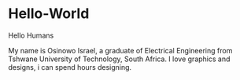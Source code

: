 # Hello-World

Hello Humans

My name is Osinowo Israel, a graduate of Electrical Engineering from Tshwane University of Technology, South Africa.
I love graphics and designs, i can spend hours designing.
